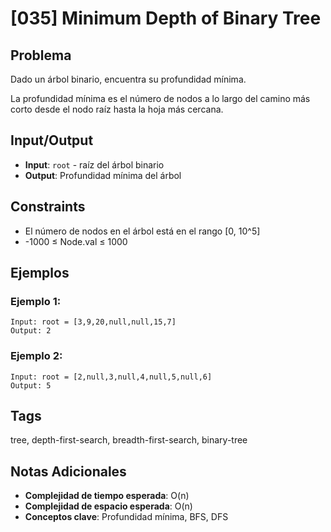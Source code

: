 # [035] Minimum Depth of Binary Tree

## Problema

Dado un árbol binario, encuentra su profundidad mínima.

La profundidad mínima es el número de nodos a lo largo del camino más corto desde el nodo raíz hasta la hoja más cercana.

## Input/Output
- **Input**: `root` - raíz del árbol binario
- **Output**: Profundidad mínima del árbol

## Constraints
- El número de nodos en el árbol está en el rango [0, 10^5]
- -1000 ≤ Node.val ≤ 1000

## Ejemplos

### Ejemplo 1:
```
Input: root = [3,9,20,null,null,15,7]
Output: 2
```

### Ejemplo 2:
```
Input: root = [2,null,3,null,4,null,5,null,6]
Output: 5
```

## Tags
tree, depth-first-search, breadth-first-search, binary-tree

## Notas Adicionales
- **Complejidad de tiempo esperada**: O(n)
- **Complejidad de espacio esperada**: O(n)
- **Conceptos clave**: Profundidad mínima, BFS, DFS